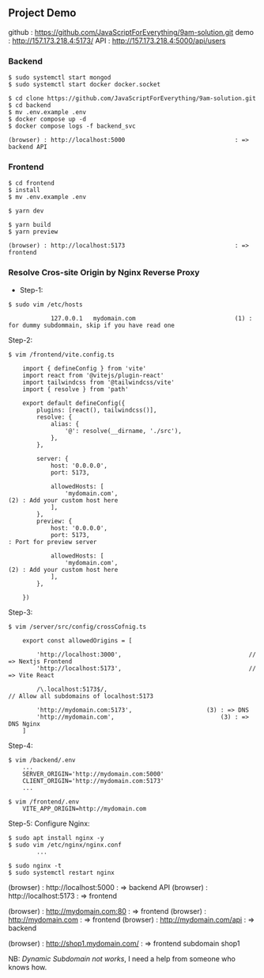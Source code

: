 
## Project Demo

github 	: https://github.com/JavaScriptForEverything/9am-solution.git
demo 		: http://157.173.218.4:5173/
API 		: http://157.173.218.4:5000/api/users



### Backend
```
$ sudo systemctl start mongod
$ sudo systemctl start docker docker.socket

$ cd clone https://github.com/JavaScriptForEverything/9am-solution.git
$ cd backend
$ mv .env.example .env
$ docker compose up -d
$ docker compose logs -f backend_svc

(browser) : http://localhost:5000 								: => backend API
```


### Frontend
```
$ cd frontend
$ install
$ mv .env.example .env

$ yarn dev

$ yarn build
$ yarn preview

(browser) : http://localhost:5173 								: => frontend
```





### Resolve Cros-site Origin by Nginx Reverse Proxy

- Step-1: 

```
$ sudo vim /etc/hosts 

			127.0.0.1 	mydomain.com 							(1) : for dummy subdommain, skip if you have read one
```


Step-2: 
```
$ vim /frontend/vite.config.ts

	import { defineConfig } from 'vite'
	import react from '@vitejs/plugin-react'
	import tailwindcss from '@tailwindcss/vite'
	import { resolve } from 'path'

	export default defineConfig({
		plugins: [react(), tailwindcss()],
		resolve: {
			alias: {
				'@': resolve(__dirname, './src'), 		
			},
		},

		server: {
			host: '0.0.0.0',
			port: 5173,
			
			allowedHosts: [
				'mydomain.com', 									(2) : Add your custom host here
			],
		},
		preview: {
			host: '0.0.0.0',
			port: 5173, 														: Port for preview server

			allowedHosts: [
				'mydomain.com', 									(2)	: Add your custom host here
			],
		},

	})
```




Step-3: 
```
$ vim /server/src/config/crossCofnig.ts

	export const allowedOrigins = [

		'http://localhost:3000', 									// => Nextjs Frontend
		'http://localhost:5173', 									// => Vite React

		/\.localhost:5173$/, 											// Allow all subdomains of localhost:5173

		'http://mydomain.com:5173', 					(3)	: => DNS
		'http://mydomain.com', 								(3)	: => DNS Nginx
	]
```


Step-4: 
```
$ vim /backend/.env
	...
	SERVER_ORIGIN='http://mydomain.com:5000' 
	CLIENT_ORIGIN='http://mydomain.com:5173'
	...

$ vim /frontend/.env
	VITE_APP_ORIGIN=http://mydomain.com
```




Step-5:  	Configure Nginx:
```
$ sudo apt install nginx -y
$ sudo vim /etc/nginx/nginx.conf
		...

$ sudo nginx -t
$ sudo systemctl restart nginx
```


(browser) : http://localhost:5000 								: => backend API
(browser) : http://localhost:5173 								: => frontend

(browser) : http://mydomain.com:80  							: => frontend
(browser) : http://mydomain.com   								: => frontend
(browser) : http://mydomain.com/api  							: => backend

(browser) : http://shop1.mydomain.com/ 						: => frontend subdomain shop1


NB:
	*Dynamic Subdomain not works*, I need a help from someone who knows how.